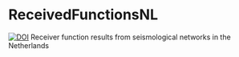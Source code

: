 # ReceivedFunctionsNL
[![DOI](https://zenodo.org/badge/692390042.svg)](https://zenodo.org/doi/10.5281/zenodo.10138122)
Receiver function results from seismological networks in the Netherlands
